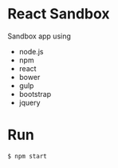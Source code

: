 # React Sandbox

Sandbox app using

- node.js
- npm
- react
- bower
- gulp
- bootstrap
- jquery

# Run

    $ npm start
